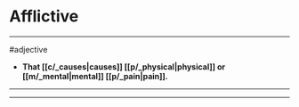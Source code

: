 # Afflictive
---
#adjective
- **That [[c/_causes|causes]] [[p/_physical|physical]] or [[m/_mental|mental]] [[p/_pain|pain]].**
---
---
